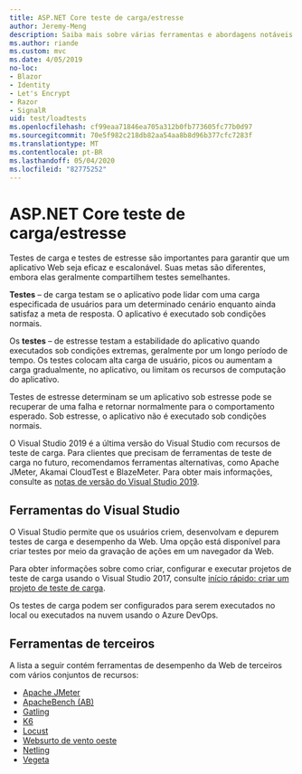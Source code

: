 ```yaml
---
title: ASP.NET Core teste de carga/estresse
author: Jeremy-Meng
description: Saiba mais sobre várias ferramentas e abordagens notáveis para teste de carga e teste de estresse ASP.NET Core aplicativos.
ms.author: riande
ms.custom: mvc
ms.date: 4/05/2019
no-loc:
- Blazor
- Identity
- Let's Encrypt
- Razor
- SignalR
uid: test/loadtests
ms.openlocfilehash: cf99eaa71846ea705a312b0fb773605fc77b0d97
ms.sourcegitcommit: 70e5f982c218db82aa54aa8b8d96b377cfc7283f
ms.translationtype: MT
ms.contentlocale: pt-BR
ms.lasthandoff: 05/04/2020
ms.locfileid: "82775252"
---
```

# <a name="aspnet-core-loadstress-testing"></a>ASP.NET Core teste de carga/estresse

Testes de carga e testes de estresse são importantes para garantir que um aplicativo Web seja eficaz e escalonável. Suas metas são diferentes, embora elas geralmente compartilhem testes semelhantes.

**Testes** &ndash; de carga testam se o aplicativo pode lidar com uma carga especificada de usuários para um determinado cenário enquanto ainda satisfaz a meta de resposta. O aplicativo é executado sob condições normais.

Os **testes** &ndash; de estresse testam a estabilidade do aplicativo quando executados sob condições extremas, geralmente por um longo período de tempo. Os testes colocam alta carga de usuário, picos ou aumentam a carga gradualmente, no aplicativo, ou limitam os recursos de computação do aplicativo.

Testes de estresse determinam se um aplicativo sob estresse pode se recuperar de uma falha e retornar normalmente para o comportamento esperado. Sob estresse, o aplicativo não é executado sob condições normais.

O Visual Studio 2019 é a última versão do Visual Studio com recursos de teste de carga. Para clientes que precisam de ferramentas de teste de carga no futuro, recomendamos ferramentas alternativas, como Apache JMeter, Akamai CloudTest e BlazeMeter. Para obter mais informações, consulte as [notas de versão do Visual Studio 2019](/visualstudio/releases/2019/release-notes-v16.0#test-tools).

## <a name="visual-studio-tools"></a>Ferramentas do Visual Studio

O Visual Studio permite que os usuários criem, desenvolvam e depurem testes de carga e desempenho da Web. Uma opção está disponível para criar testes por meio da gravação de ações em um navegador da Web.

Para obter informações sobre como criar, configurar e executar projetos de teste de carga usando o Visual Studio 2017, consulte [início rápido: criar um projeto de teste de carga](/visualstudio/test/quickstart-create-a-load-test-project?view=vs-2017).

Os testes de carga podem ser configurados para serem executados no local ou executados na nuvem usando o Azure DevOps.

## <a name="third-party-tools"></a>Ferramentas de terceiros

A lista a seguir contém ferramentas de desempenho da Web de terceiros com vários conjuntos de recursos:

* [Apache JMeter](https://jmeter.apache.org/)
* [ApacheBench (AB)](https://httpd.apache.org/docs/2.4/programs/ab.html)
* [Gatling](https://gatling.io/)
* [K6](https://k6.io)
* [Locust](https://locust.io/)
* [Websurto de vento oeste](https://websurge.west-wind.com/)
* [Netling](https://github.com/hallatore/Netling)
* [Vegeta](https://github.com/tsenart/vegeta)


